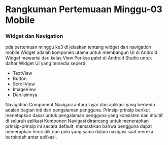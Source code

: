 <h1>Rangkuman Pertemuaan Minggu-03 Mobile </h1>
  <h3>Widget dan Navigation</h3>
pda pertemuan minggu ke3 di jelaskan tentang widget dan navigation mobile Widget adalah komponen utama untuk membangun UI di Android
Widget mewarisi dari kelas 
View Periksa palet di Android Studio untuk daftar Widget UI yang tersedia seperti

- TextView
- Button
- ScrollView
- ImageView
- Dan lainnya

Navigation Component
Navigasi antara layar dan aplikasi yang berbeda adalah bagian inti dari pengalaman pengguna. Prinsip-prinsip berikut menetapkan dasar untuk pengalaman pengguna yang konsisten dan intuitif di seluruh aplikasi
Komponen Navigasi dirancang untuk menerapkan prinsip-prinsip ini secara default, memastikan bahwa pengguna dapat menerapkan heuristik dan pola yang sama dalam navigasi saat mereka berpindah antar aplikasi.
